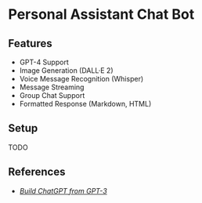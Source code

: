 # Personal Assistant Chat Bot

## Features

- GPT-4 Support
- Image Generation (DALL·E 2)
- Voice Message Recognition (Whisper)
- Message Streaming
- Group Chat Support
- Formatted Response (Markdown, HTML)

## Setup

TODO

## References

- [*Build ChatGPT from GPT-3*](https://learnprompting.org/docs/applied_prompting/build_chatgpt)
